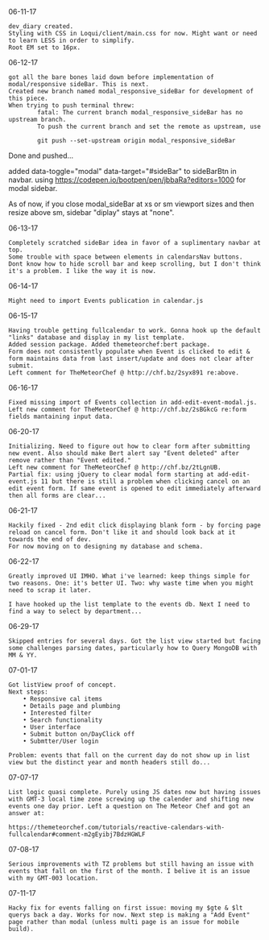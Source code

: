 06-11-17

	dev_diary created.
	Styling with CSS in Loqui/client/main.css for now. Might want or need to learn LESS in order to simplify.
	Root EM set to 16px.

06-12-17

	got all the bare bones laid down before implementation of modal/responsive sideBar. This is next.
	Created new branch named modal_responsive_sideBar for development of this piece.
	When trying to push terminal threw:
			fatal: The current branch modal_responsive_sideBar has no upstream branch.
			To push the current branch and set the remote as upstream, use

	    	git push --set-upstream origin modal_responsive_sideBar

  Done and pushed...

  added data-toggle="modal" data-target="#sideBar" to sideBarBtn in navbar.
  using https://codepen.io/bootpen/pen/jbbaRa?editors=1000 for modal sidebar.

  As of now, if you close modal_sideBar at xs or sm viewport sizes and then resize above sm, sidebar "diplay" stays at "none".

06-13-17

	Completely scratched sideBar idea in favor of a suplimentary navbar at top.
	Some trouble with space between elements in calendarsNav buttons.
	Dont know how to hide scroll bar and keep scrolling, but I don't think it's a problem. I like the way it is now.

06-14-17

	Might need to import Events publication in calendar.js

06-15-17

	Having trouble getting fullcalendar to work. Gonna hook up the default "links" database and display in my list template.
	Added session package. Added themeteorchef:bert package.
	Form does not consistently populate when Event is clicked to edit & form maintains data from last insert/update and does not clear after submit.
	Left comment for TheMeteorChef @ http://chf.bz/2syx891 re:above.

06-16-17

	Fixed missing import of Events collection in add-edit-event-modal.js.
	Left new comment for TheMeteorChef @ http://chf.bz/2sBGkcG re:form fields mantaining input data.
	
06-20-17

	Initializing. Need to figure out how to clear form after submitting new event. Also should make Bert alert say "Event deleted" after remove rather than "Event edited."
	Left new comment for TheMeteorChef @ http://chf.bz/2tLgnUB.
	Partial fix: using jQuery to clear modal form starting at add-edit-event.js 11 but there is still a problem when clicking cancel on an edit event form. If same event is opened to edit immediately afterward then all forms are clear...

06-21-17

	Hackily fixed - 2nd edit click displaying blank form - by forcing page reload on cancel form. Don't like it and should look back at it towards the end of dev.
	For now moving on to designing my database and schema.

06-22-17

	Greatly improved UI IMHO. What i've learned: keep things simple for two reasons. One: it's better UI. Two: why waste time when you might need to scrap it later.

	I have hooked up the list template to the events db. Next I need to find a way to select by department...

06-29-17

	Skipped entries for several days. Got the list view started but facing some challenges parsing dates, particularly how to Query MongoDB with MM & YY.

07-01-17

	Got listView proof of concept.
	Next steps:
		• Responsive cal items
		• Details page and plumbing
		• Interested filter
		• Search functionality
		• User interface
		• Submit button on/DayClick off
		• Submtter/User login

	Problem: events that fall on the current day do not show up in list view but the distinct year and month headers still do...

07-07-17
	
	List logic quasi complete. Purely using JS dates now but having issues with GMT-3 local time zone screwing up the calender and shifting new events one day prior. Left a question on The Meteor Chef and got an answer at:

	https://themeteorchef.com/tutorials/reactive-calendars-with-fullcalendar#comment-m2gEyibj7BdzHGWLF

07-08-17

	Serious improvements with TZ problems but still having an issue with events that fall on the first of the month. I belive it is an issue with my GMT-003 location.

07-11-17

	Hacky fix for events falling on first issue: moving my $gte & $lt querys back a day. Works for now. Next step is making a "Add Event" page rather than modal (unless multi page is an issue for mobile build).
	
